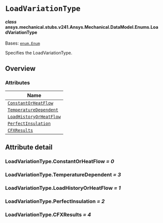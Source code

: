 <!-- vale off -->

<a id="loadvariationtype"></a>

# `LoadVariationType`

<a id="ansys.mechanical.stubs.v241.Ansys.Mechanical.DataModel.Enums.LoadVariationType"></a>

#### *class* ansys.mechanical.stubs.v241.Ansys.Mechanical.DataModel.Enums.LoadVariationType

Bases: [`enum.Enum`](https://docs.python.org/3/library/enum.html#enum.Enum)

Specifies the LoadVariationType.

<!-- !! processed by numpydoc !! -->

<a id="overview"></a>

## Overview

### Attributes

| Name |
| --------------------------------------------------------------------- |
| [`ConstantOrHeatFlow`](#LoadVariationType.ConstantOrHeatFlow) |
| [`TemperatureDependent`](#LoadVariationType.TemperatureDependent) |
| [`LoadHistoryOrHeatFlow`](#LoadVariationType.LoadHistoryOrHeatFlow) |
| [`PerfectInsulation`](#LoadVariationType.PerfectInsulation) |
| [`CFXResults`](#LoadVariationType.CFXResults) |

<a id="attribute-detail"></a>

## Attribute detail

<a id="LoadVariationType.ConstantOrHeatFlow"></a>

### LoadVariationType.ConstantOrHeatFlow *= 0*

<a id="LoadVariationType.TemperatureDependent"></a>

### LoadVariationType.TemperatureDependent *= 3*

<a id="LoadVariationType.LoadHistoryOrHeatFlow"></a>

### LoadVariationType.LoadHistoryOrHeatFlow *= 1*

<a id="LoadVariationType.PerfectInsulation"></a>

### LoadVariationType.PerfectInsulation *= 2*

<a id="LoadVariationType.CFXResults"></a>

### LoadVariationType.CFXResults *= 4*

<!-- vale on -->
